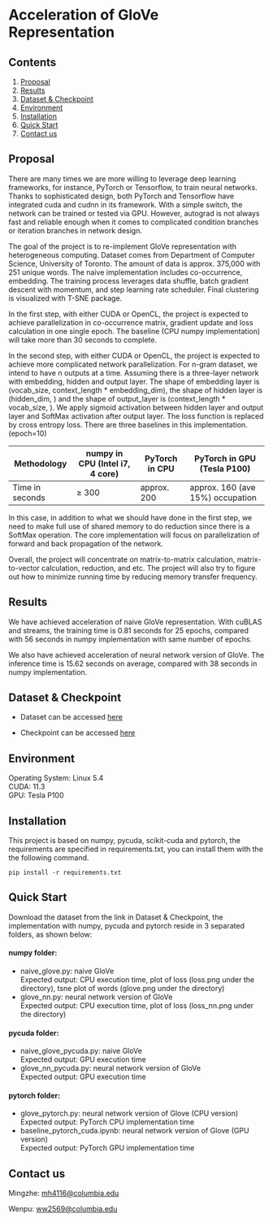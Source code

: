 # Acceleration of GloVe Representation

## Contents

1. [Proposal](#proposal)
2. [Results](#results)
3. [Dataset & Checkpoint](#dataset--checkpoint)
3. [Environment](#environment)
3. [Installation](#Installation)
4. [Quick Start](#quick-start)
5. [Contact us](#contact-us)

## Proposal

There are many times we are more willing to leverage deep learning frameworks, for instance, PyTorch or Tensorflow, to train neural networks. Thanks to sophisticated design, both PyTorch and Tensorflow have integrated cuda and cudnn in its framework. With a simple switch, the network can be trained or tested via GPU. However, autograd is not always fast and reliable enough when it comes to complicated condition branches or iteration branches in network design.

The goal of the project is to re-implement GloVe representation with heterogeneous computing. Dataset comes from Department of Computer Science, University of Toronto. The amount of data is approx. 375,000 with 251 unique words. The naive implementation includes co-occurrence, embedding. The training process leverages data shuffle, batch gradient descent with momentum, and step learning rate scheduler. Final clustering is visualized with T-SNE package. 

In the first step, with either CUDA or OpenCL, the project is expected to achieve parallelization in co-occurrence matrix, gradient update and loss calculation in one single epoch. The baseline (CPU numpy implementation) will take more than 30 seconds to complete.

In the second step, with either CUDA or OpenCL, the project is expected to achieve more complicated network parallelization. For n-gram dataset, we intend to have n outputs at a time. Assuming there is a three-layer network with embedding, hidden and output layer. The shape of embedding layer is (vocab_size, context_length * embedding_dim), the shape of hidden layer is (hidden_dim, ) and the shape of output_layer is (context_length * vocab_size, ). We apply sigmoid activation between hidden layer and output layer and SoftMax activation after output layer. The loss function is replaced by cross entropy loss. There are three baselines in this implementation. (epoch=10)

| Methodology     | numpy in CPU (Intel i7, 4 core) | PyTorch in CPU | PyTorch in GPU (Tesla P100) |
| --------------- | ------------------------------- | -------------- | --------------------------- |
| Time in seconds | ≥ 300                           | approx. 200    | approx. 160 (ave 15%) occupation|

In this case, in addition to what we should have done in the first step, we need to make full use of shared memory to do reduction since there is a SoftMax operation. The core implementation will focus on parallelization of forward and back propagation of the network.

Overall, the project will concentrate on matrix-to-matrix calculation, matrix-to-vector calculation, reduction, and etc. The project will also try to figure out how to minimize running time by reducing memory transfer frequency.

## Results

We have achieved acceleration of naive GloVe representation. With cuBLAS and streams, the training time is 0.81 seconds for 25 epochs, compared with 56 seconds in numpy implementation with same number of epochs.

We also have achieved acceleration of neural network version of GloVe. The inference time is 15.62 seconds on average, compared with 38 seconds in numpy implementation.

## Dataset & Checkpoint

- Dataset can be accessed [here](https://drive.google.com/file/d/1B8Gr9G66ZRj6lvpVoVMWTyxDD52Awv1g/view?usp=sharing)


- Checkpoint can be accessed [here](https://drive.google.com/file/d/15Am6cbYhNBepm84h4MQtiXv8gO-N4A5A/view?usp=sharing)

## Environment

Operating System: Linux 5.4  
CUDA: 11.3  
GPU: Tesla P100

## Installation

This project is based on numpy, pycuda, scikit-cuda and pytorch, the requirements are specified in requirements.txt, you can install them with the the following command.

```
pip install -r requirements.txt
```

## Quick Start

Download the dataset from the link in Dataset & Checkpoint, the implementation with numpy, pycuda and pytorch reside in 3 separated folders, as shown below:

#### numpy folder:  

- naive_glove.py: naive GloVe  
  Expected output: CPU execution time, plot of loss (loss.png under the directory), tsne plot of words (glove.png under the directory)
- glove_nn.py: neural network version of GloVe  
  Expected output: CPU execution time, plot of loss (loss_nn.png under the directory)

#### pycuda folder:  
- naive_glove_pycuda.py: naive GloVe  
  Expected output: GPU execution time
- glove_nn_pycuda.py: neural network version of GloVe  
  Expected output: GPU execution time

#### pytorch folder:
- glove_pytorch.py: neural network version of Glove (CPU version)  
  Expected output: PyTorch CPU implementation time
- baseline_pytorch_cuda.ipynb: neural network version of Glove (GPU version)  
  Expected output: PyTorch GPU implementation time

## Contact us

Mingzhe: mh4116@columbia.edu

Wenpu: ww2569@columbia.edu

